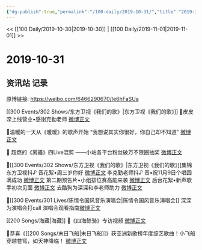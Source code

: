 ```yaml
---
{"dg-publish":true,"permalink":"/100-daily/2019-10-31/","title":"2019-10-31"}
---
```



<< [[100 Daily/2019-10-30\|2019-10-30]] | [[100 Daily/2019-11-01\|2019-11-01]] >>

# 2019-10-31

## 资讯站 记录

原博链接: https://weibo.com/6466290670/Ie6hFaSUa

[[300 Events/302 Shows/东方卫视《我们的歌》\|东方卫视《我们的歌》]]
🌟皮皮深上线营业•感谢克勤老师
[微博正文](https://m.weibo.cn/6466290670/4433582690947055)

🌟温暖的一天从《暖暖》的歌声开始
“我想说其实你很好，你自己却不知道”
[微博正文](https://m.weibo.cn/6466290670/4433364892895672)

🌟 超燃的《离骚》四Live混剪
——小站各平台粉丝破万不限圈抽奖
[微博正文](https://m.weibo.cn/6466290670/4433576290049033)

🌟[[300 Events/302 Shows/东方卫视《我们的歌》\|东方卫视《我们的歌》]]集锦
东方卫视抖♪ 音花絮•周三岁你好
[微博正文](https://m.weibo.cn/6466290670/4433365081986483)
李克勤老师抖♪ 音•祝11月9日个唱圆满成功
[微博正文](https://m.weibo.cn/6466290670/4433441195839008)
第二期预告片•小组排位赛高能来袭
[微博正文](https://m.weibo.cn/6466290670/4433398946699562)
后台花絮•新声歌手初次见面
[微博正文](https://m.weibo.cn/6466290670/4433457620650196)
去酷狗为深深和李老师助力
[微博正文](https://m.weibo.cn/6466290670/4433472464611533)

🌟[[300 Events/301 Lives/陈情令国风音乐演唱会\|陈情令国风音乐演唱会]]
深深为演唱会打call[](https://m.weibo.cn/6466290670/4433459705032040https://m.weibo.cn/6466290670/4433466432772684)
演唱会观看指南[微博正文](https://m.weibo.cn/6466290670/4433506790776440)

[[200 Songs/海藏\|海藏]]
🌟《四海鲸骑》专访视频
[微博正文](https://m.weibo.cn/6466290670/4433466432772684)

🌟恭喜《[[200 Songs/末日飞船\|末日飞船]]》获亚洲新歌榜年度综艺歌曲！小飞船穿越苍穹，如天神降临！
[微博正文](https://m.weibo.cn/6466290670/4433473307540586)
